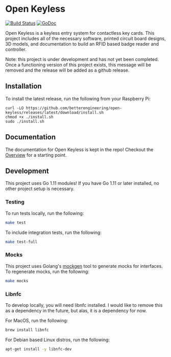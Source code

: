 # Open Keyless
[![Build Status](https://cloud.drone.io/api/badges/betterengineering/open-keyless/status.svg)](https://cloud.drone.io/betterengineering/open-keyless)
[![GoDoc](https://godoc.org/github.com/betterengineering/open-keyless?status.svg)](https://godoc.org/github.com/betterengineering/open-keyless)

Open Keyless is a keyless entry system for contactless key cards. This project includes all of the necessary software,
printed circuit board designs, 3D models, and documentation to build an RFID based badge reader and controller.

Note: this project is under development and has not yet been completed. Once a functioning version of this
project exists, this message will be removed and the release will be added as a github release.

## Installation
To install the latest release, run the following from your Raspberry Pi:
```
curl -LO https://github.com/betterengineering/open-keyless/releases/latest/download/install.sh
chmod +x ./install.sh
sudo ./install.sh
```

## Documentation
The documentation for Open Keyless is kept in the repo! Checkout the [Overview](docs/overview.md) for a starting point.

## Development
This project uses Go 1.11 modules! If you have Go 1.11 or later installed, no other project setup is necessary.

### Testing
To run tests locally, run the following:
```bash
make test
```

To include integration tests, run the following:
```bash
make test-full
```

### Mocks
This project uses Golang's [mockgen](https://github.com/golang/mock) tool to generate mocks for interfaces. To regenerate mocks, run the following:
```bash
make mocks
```

### Libnfc
To develop locally, you will need libnfc installed. I would like to remove this as a dependency in the future, but alas,
it is a dependency for now.

For MacOS, run the following:
```bash
brew install libnfc
```

For Debian based Linux distros, run the following:
```bash
apt-get install -y libnfc-dev
```
